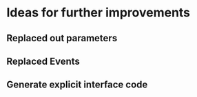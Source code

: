 # Ideas for further improvements

## Replaced out parameters
## Replaced Events
## Generate explicit interface code